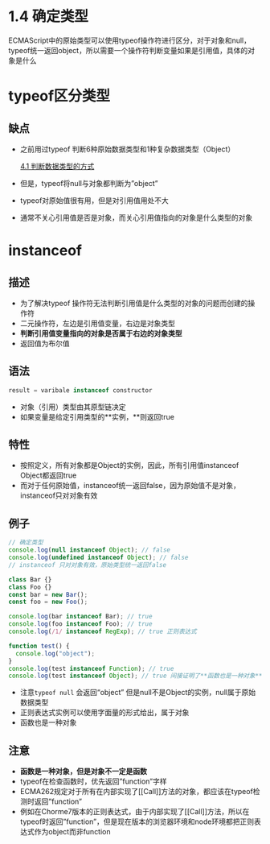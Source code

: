 # 1.4 确定类型

ECMAScript中的原始类型可以使用typeof操作符进行区分，对于对象和null，typeof统一返回object，所以需要一个操作符判断变量如果是引用值，具体的对象是什么

# typeof区分类型

## 缺点

- 之前用过typeof 判断6种原始数据类型和1种复杂数据类型（Object）
    
    [4.1 判断数据类型的方式](../%E8%AF%AD%E8%A8%80%E5%9F%BA%E7%A1%80%2089d20755080b4eafb61e070af8efb662.md) 
    
- 但是，typeof将null与对象都判断为”object”
- typeof对原始值很有用，但是对引用值用处不大
- 通常不关心引用值是否是对象，而关心引用值指向的对象是什么类型的对象

# instanceof

## 描述

- 为了解决typeof 操作符无法判断引用值是什么类型的对象的问题而创建的操作符
- 二元操作符，左边是引用值变量，右边是对象类型
- **判断引用值变量指向的对象是否属于右边的对象类型**
- 返回值为布尔值

## 语法

```jsx
result = varibale instanceof constructor
```

- 对象（引用）类型由其原型链决定
- 如果变量是给定引用类型的**实例，**则返回true

## 特性

- 按照定义，所有对象都是Object的实例，因此，所有引用值instanceof Object都返回true
- 而对于任何原始值，instanceof统一返回false，因为原始值不是对象，instanceof只对对象有效

## 例子

```jsx
// 确定类型
console.log(null instanceof Object); // false
console.log(undefined instanceof Object); // false
// instanceof 只对对象有效，原始类型统一返回false

class Bar {}
class Foo {}
const bar = new Bar();
const foo = new Foo();

console.log(bar instanceof Bar); // true
console.log(foo instanceof Foo); // true
console.log(/1/ instanceof RegExp); // true 正则表达式

function test() {
  console.log("object");
}
console.log(test instanceof Function); // true
console.log(test instanceof Object); // true 间接证明了**函数也是一种对象**
```

- 注意`typeof null` 会返回“object” 但是null不是Object的实例，null属于原始数据类型
- 正则表达式实例可以使用字面量的形式给出，属于对象
- 函数也是一种对象

## 注意

- **函数是一种对象，但是对象不一定是函数**
- typeof在检查函数时，优先返回”function”字样
- ECMA262规定对于所有在内部实现了[[Call]]方法的对象，都应该在typeof检测时返回”function”
- 例如在Chorme7版本的正则表达式，由于内部实现了[[Call]]方法，所以在typeof时返回”function”，但是现在版本的浏览器环境和node环境都把正则表达式作为object而非function